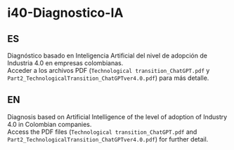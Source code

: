 # i40-Diagnostico-IA
## ES
Diagnóstico basado en Inteligencia Artificial del nivel de adopción de Industria 4.0 en empresas colombianas.  
Acceder a los archivos PDF (```Technological transition_ChatGPT.pdf``` y ```Part2_TechnologicalTransition_ChatGPTver4.0.pdf```) para más detalle.  


## EN
Diagnosis based on Artificial Intelligence of the level of adoption of Industry 4.0 in Colombian companies.  
Access the PDF files (```Technological transition_ChatGPT.pdf``` and ```Part2_TechnologicalTransition_ChatGPTver4.0.pdf```) for further detail.  

